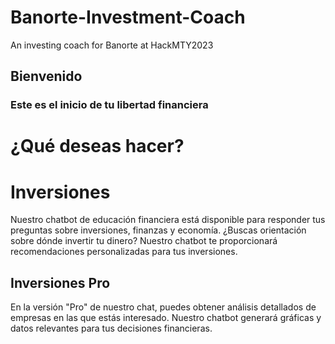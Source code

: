 # Banorte-Investment-Coach
An investing coach for Banorte at HackMTY2023
## Bienvenido
### Este es el inicio de tu libertad financiera

# ¿Qué deseas hacer?
# Inversiones
Nuestro chatbot de educación financiera está disponible para responder tus preguntas sobre inversiones, finanzas y economía. ¿Buscas orientación sobre dónde invertir tu dinero? Nuestro chatbot te proporcionará recomendaciones personalizadas para tus inversiones.
## Inversiones Pro
En la versión "Pro" de nuestro chat, puedes obtener análisis detallados de empresas en las que estás interesado. Nuestro chatbot generará gráficas y datos relevantes para tus decisiones financieras.